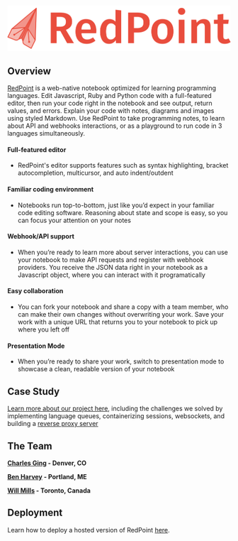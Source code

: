 ![](redpoint-brand-logo_horizontal-on_light.png)

## Overview
[RedPoint](http://www.redpointnotebooks.com) is a web-native notebook optimized for learning programming languages.  Edit Javascript, Ruby and Python code with a full-featured editor, then run your code right in the notebook and see output, return values, and errors. Explain your code with notes, diagrams and images using styled Markdown.  Use RedPoint to take programming notes, to learn about API and webhooks interactions, or as a playground to run code in 3 languages simultaneously.

#### Full-featured editor
- RedPoint's editor supports features such as syntax highlighting, bracket autocompletion, multicursor, and auto indent/outdent
#### Familiar coding environment
- Notebooks run top-to-bottom, just like you’d expect in your familiar code editing software.  Reasoning about state and scope is easy, so you can focus your attention on your notes
#### Webhook/API support
- When you’re ready to learn more about server interactions, you can use your notebook to make API requests and register with webhook providers.  You receive the JSON data right in your notebook as a Javascript object, where you can interact with it programatically
#### Easy collaboration
- You can fork your notebook and share a copy with a team member, who can make their own changes without overwriting your work.  Save your work with a unique URL that returns you to your notebook to pick up where you left off 
#### Presentation Mode
- When you’re ready to share your work, switch to presentation mode to showcase a clean, readable version of your notebook



## Case Study
[Learn more about our project here](#TODO), including the challenges we solved by implementing language queues, containerizing sessions, websockets, and building a [reverse proxy server](https://github.com/redPoint-notebook/reverse-proxy)

## The Team


**[Charles Ging](#TODO) - Denver, CO**



**[Ben Harvey](#TODO) - Portland, ME**



**[Will Mills](#TODO) - Toronto, Canada**

## Deployment
Learn how to deploy a hosted version of RedPoint [here](#TODO).

